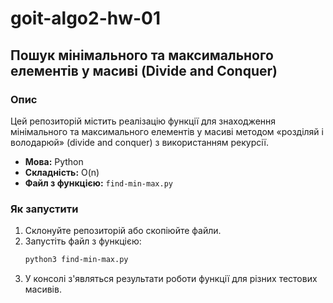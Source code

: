 # goit-algo2-hw-01

## Пошук мінімального та максимального елементів у масиві (Divide and Conquer)

### Опис

Цей репозиторій містить реалізацію функції для знаходження мінімального та максимального елементів у масиві методом «розділяй і володарюй» (divide and conquer) з використанням рекурсії.

- **Мова:** Python
- **Складність:** O(n)
- **Файл з функцією:** `find-min-max.py`

### Як запустити

1. Склонуйте репозиторій або скопіюйте файли.
2. Запустіть файл з функцією:
   ```bash
   python3 find-min-max.py
   ```
3. У консолі з'являться результати роботи функції для різних тестових масивів.
